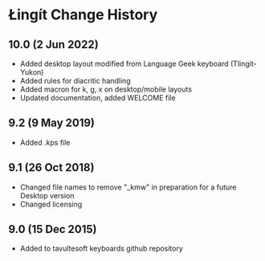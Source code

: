 Łingít Change History
============================

10.0 (2 Jun 2022)
----------------
* Added desktop layout modified from Language Geek keyboard (Tlingit-Yukon)
* Added rules for diacritic handling
* Added macron for k, g, x on desktop/mobile layouts
* Updated documentation, added WELCOME file

9.2 (9 May 2019)
----------------
* Added .kps file

9.1 (26 Oct 2018)
-----------------
* Changed file names to remove "_kmw" in preparation for a future Desktop version
* Changed licensing

9.0 (15 Dec 2015)
-----------------

* Added to tavultesoft keyboards github repository

